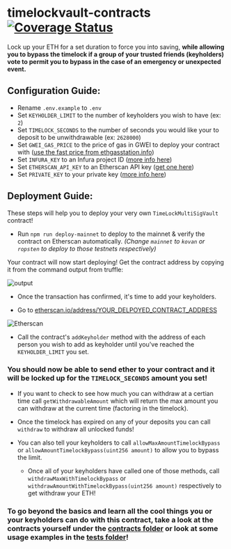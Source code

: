 # timelockvault-contracts [![Coverage Status](https://coveralls.io/repos/github/TransmissionsDev/timelockvault-contracts/badge.svg?branch=master)](https://coveralls.io/github/TransmissionsDev/timelockvault-contracts?branch=master)

Lock up your ETH for a set duration to force you into saving, **while allowing you to bypass the timelock if a group of your trusted friends (keyholders) vote to permit you to bypass in the case of an emergency or unexpected event.**

## Configuration Guide:

- Rename `.env.example` to `.env`
- Set `KEYHOLDER_LIMIT` to the number of keyholders you wish to have (ex: `2`)
- Set `TIMELOCK_SECONDS` to the number of seconds you would like your to deposit to be unwithdrawable (ex: `2628000`)
- Set `GWEI_GAS_PRICE` to the price of gas in GWEI to deploy your contract with ([use the fast price from ethgasstation.info](https://ethgasstation.info))
- Set `INFURA_KEY` to an Infura project ID ([more info here](https://blog.infura.io/getting-started-with-infura-28e41844cc89))
- Set `ETHERSCAN_API_KEY` to an Etherscan API key ([get one here](https://etherscan.io/myapikey))
- Set `PRIVATE_KEY` to your private key ([more info here](https://metamask.zendesk.com/hc/en-us/articles/360015289632-How-to-Export-an-Account-Private-Key))

## Deployment Guide:

These steps will help you to deploy your very own `TimeLockMultiSigVault` contract!

- Run `npm run deploy-mainnet` to deploy to the mainnet & verify the contract on Etherscan automatically. *(Change `mainnet` to `kovan` or `ropsten` to deploy to those testnets respectively)*

Your contract will now start deploying! Get the contract address by copying it from the command output from truffle:

![output](https://www.trufflesuite.com/img/blog/an-easier-way-to-deploy-your-smart-contracts/truffle.png)

- Once the transaction has confirmed, it's time to add your keyholders.

- Go to [etherscan.io/address/YOUR_DELPOYED_CONTRACT_ADDRESS]()

![Etherscan](https://user-images.githubusercontent.com/26209401/103075910-6e62d280-4581-11eb-80b4-e14ff981d4a2.png)

- Call the contract's `addKeyholder` method with the address of each person you wish to add as keyholder until you've reached the `KEYHOLDER_LIMIT` you set.

### You should now be able to send ether to your contract and it will be locked up for the `TIMELOCK_SECONDS` amount you set! 

- If you want to check to see how much you can withdraw at a certian time call `getWithdrawableAmount` which will return the max amount you can withdraw at the current time (factoring in the timelock).

- Once the timelock has expired on any of your deposits you can call `withdraw` to withdraw all unlocked funds!

- You can also tell your keyholders to call `allowMaxAmountTimelockBypass` or `allowAmountTimelockBypass(uint256 amount)` to allow you to bypass the limit. 
  - Once all of your keyholders have called one of those methods, call `withdrawMaxWithTimelockBypass` or `withdrawAmountWithTimelockBypass(uint256 amount)` respectively to get withdraw your ETH!
  
### To go beyond the basics and learn all the cool things you or your keyholders can do with this contract, take a look at the contracts yourself under the [contracts folder](https://github.com/TransmissionsDev/timelockvault-contracts/tree/master/contracts) or look at some usage examples in the [tests folder](https://github.com/TransmissionsDev/timelockvault-contracts/tree/master/test)!

